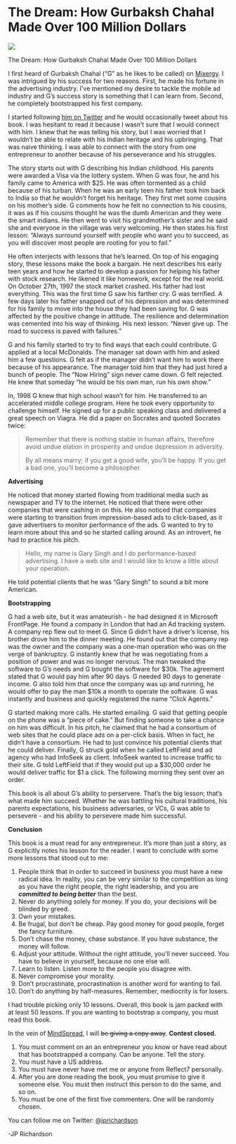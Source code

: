 <!--
id: 783919676
link: http://techneur.com/post/783919676/the-dream-gurbaksh-chahal
slug: the-dream-gurbaksh-chahal
date: Wed Jul 07 2010 23:52:00 GMT-0500 (CDT)
publish: 2010-07-07
tags: book-review
-->


The Dream: How Gurbaksh Chahal Made Over 100 Million Dollars
============================================================

![](http://media.tumblr.com/tumblr_l582dtp6xl1qzbc4f.jpg)

The Dream: How Gurbaksh Chahal Made Over 100 Million Dollars

I first heard of Gurbaksh Chahal (“G” as he likes to be called) on
[Mixergy](http://mixergy.com/gurbaksh-chahal). I was intrigued by his
success for two reasons. First, he made his fortune in the advertising
industry. I’ve mentioned my desire to tackle the mobile ad industry and
G’s success story is something that I can learn from. Second, he
completely bootstrapped his first company.

I started following [him on Twitter](http://twitter.com/gchahal) and he
would occasionally tweet about his book. I was hesitant to read it
because I wasn’t sure that I would connect with him. I knew that he was
telling his story, but I was worried that I wouldn’t be able to relate
with his Indian heritage and his upbringing. That was naive thinking. I
was able to connect with the story from one entrepreneur to another
because of his perseverance and his struggles.

The story starts out with G describing his Indian childhood. His parents
were awarded a Visa via the lottery system. When G was four, he and his
family came to America with \$25. He was often tormented as a child
because of his turban. When he was an early teen his father took him
back to India so that he wouldn’t forget his heritage. They first met
some cousins on his mother’s side. G comments how he felt no connection
to his cousins, it was as if his cousins thought he was the dumb
American and they were the smart indians. He then went to visit his
grandmother’s sister and he said she and everyone in the village was
very welcoming. He then states his first lesson: “Always surround
yourself with people who want you to succeed, as you will discover most
people are rooting for you to fail.”

He often interjects with lessons that he’s learned. On top of his
engaging story, these lessons make the book a bargain. He next describes
his early teen years and how he started to develop a passion for helping
his father with stock research. He likened it like homework, except for
the real world. On October 27th, 1997 the stock market crashed. His
father had lost everything. This was the first time G saw his farther
cry. G was terrified. A few days later his father snapped out of his
depression and was determined for his family to move into the house they
had been saving for. G was affected by the positive change in attitude.
The resilience and determination was cemented into his way of thinking.
His next lesson: “Never give up. The road to success is paved with
failures.”

G and his family started to try to find ways that each could contribute.
G applied at a local McDonalds. The manager sat down with him and asked
him a few questions. G felt as if the manager didn’t want him to work
there because of his appearance. The manager told him that they had just
hired a bunch of people. The “Now Hiring” sign never came down. G felt
rejected. He knew that someday “he would be his own man, run his own
show.”

In, 1998 G knew that high school wasn’t for him. He transferred to an
accelerated middle college program. Here he took every opportunity to
challenge himself. He signed up for a public speaking class and
delivered a great speech on Viagra. He did a paper on Socrates and
quoted Socrates twice:

> Remember that there is nothing stable in human affairs, therefore
> avoid undue elation in prosperity and undue depression in adversity.
>
> By all means marry; if you get a good wife, you’ll be happy. If you
> get a bad one, you’ll become a philosopher.

**Advertising**

He noticed that money started flowing from traditional media such as
newspaper and TV to the internet. He noticed that there were other
companies that were cashing in on this. He also noticed that companies
were starting to transition from impression-based ads to click-based, as
it gave advertisers to monitor performance of the ads. G wanted to try
to learn more about this and so he started calling around. As an
introvert, he had to practice his pitch.

> Hello, my name is Gary Singh and I do performance-based advertising. I
> have a web site and I would like to know a little about your
> operation.

He told potential clients that he was “Gary Singh” to sound a bit more
American.

**Bootstrapping**

G had a web site, but it was amateurish - he had designed it in
Microsoft FrontPage. He found a company in London that had an Ad
tracking system. A company rep flew out to meet G. Since G didn’t have a
driver’s license, his brother drove him to the dinner meeting. He found
out that the company rep was the owner and the company was a one-man
operation who was on the verge of bankruptcy. G instantly knew that he
was negotiating from a position of power and was no longer nervous. The
man tweaked the software to G’s needs and G bought the software for
\$30k. The agreement stated that G would pay him after 90 days. G needed
90 days to generate income. G also told him that once the company was up
and running, he would offer to pay the man \$10k a month to operate the
software. G was instantly and business and quickly registered the name
“Click Agents.” 

G started making more calls. He started emailing. G said that getting
people on the phone was a “piece of cake.” But finding someone to take a
chance on him was difficult. In his pitch, he claimed that he had a
consortium of web sites that he could place ads on a per-click basis.
When in fact, he didn’t have a consortium. He had to just convince his
potential clients that he could deliver. Finally, G struck gold when he
called LeftField and ad agency who had InfoSeek as client. InfoSeek
wanted to increase traffic to their site. G told LeftField that if they
would put up a \$30,000 order he would deliver traffic for \$1 a click.
The following morning they sent over an order.

This book is all about G’s ability to perservere. That’s the big lesson;
that’s what made him succeed. Whether he was battling his cultural
traditions, his parents expectations, his business adversaries, or VCs,
G was able to persevere - and his ability to persevere made him
successful.

**Conclusion**

This book is a must read for any entrepreneur. It’s more than just a
story, as G explicitly notes his lesson for the reader. I want to
conclude with some more lessons that stood out to me:

1.  People think that in order to succeed in business you must have a
    new radical idea. In reality, you can be very similar to the
    competition as long as you have the right people, the right
    leadership, and you are ***committed to being better*** than the
    best.
2.  Never do anything solely for money. If you do, your decisions will
    be blinded by greed.
3.  Own your mistakes.
4.  Be frugal, but don’t be cheap. Pay good money for good people,
    forget the fancy furniture.
5.  Don’t chase the money, chase substance. If you have substance, the
    money will follow.
6.  Adjust your attitude. Without the right attitude, you’ll never
    succeed. You have to believe in yourself, because no one else will.
7.  Learn to listen. Listen more to the people you disagree with.
8.  Never compromise your morality.
9.  Don’t procrastinate, procrastination is another word for wanting to
    fail.
10. Don’t do anything by half-measures. Remember, mediocrity is for
    losers.

I had trouble picking only 10 lessons. Overall, this book is jam packed
with at least 50 lessons. If you are wanting to bootstrap a company, you
must read this book.

In the vein of
[MindSpread](http://techneur.com/post/635311152/announcing-mindspread),
I will ~~be giving a copy away~~. **Contest closed.**

1.  You must comment on an an entrepreneur you know or have read about
    that has bootstrapped a company. Can be anyone. Tell the story.
2.  You must have a US address.
3.  You must have never have met me or anyone from Reflect7 personally.
4.  After you are done reading the book, you must promise to give it
    someone else. You must then instruct this person to do the same, and
    so on.
5.  You must be one of the first five commenters. One will be randomly
    chosen.

You can follow me on Twitter:
[@jprichardson](http://twitter.com/jprichardson)

-JP Richardson

